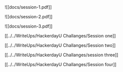 ![[docs/session-1.pdf]]

![[docs/session-2.pdf]]

![[docs/session-3.pdf]]


[[../../WriteUps/HackerdayU Challanges/Session one]]

[[../../WriteUps/HackerdayU Challanges/Session two]]

[[../../WriteUps/HackerdayU Challanges/session three]]

[[../../WriteUps/HackerdayU Challanges/Session four]]